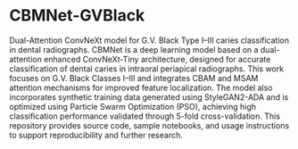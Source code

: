 # CBMNet-GVBlack
Dual-Attention ConvNeXt model for G.V. Black Type I–III caries classification in dental radiographs.
CBMNet is a deep learning model based on a dual-attention enhanced ConvNeXt-Tiny architecture, designed for accurate classification of dental caries in intraoral periapical radiographs. This work focuses on G.V. Black Classes I–III and integrates CBAM and MSAM attention mechanisms for improved feature localization. The model also incorporates synthetic training data generated using StyleGAN2-ADA and is optimized using Particle Swarm Optimization (PSO), achieving high classification performance validated through 5-fold cross-validation. This repository provides source code, sample notebooks, and usage instructions to support reproducibility and further research.
